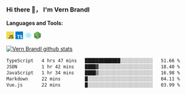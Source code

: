 ### Hi there 👋， I'm Vern Brandl

<!--
**tkvern/tkvern** is a ✨ _special_ ✨ repository because its `README.md` (this file) appears on your GitHub profile.

Here are some ideas to get you started:

- 🔭 I’m currently working on ...
- 🌱 I’m currently learning ...
- 👯 I’m looking to collaborate on ...
- 🤔 I’m looking for help with ...
- 💬 Ask me about ...
- 📫 How to reach me: ...
- 😄 Pronouns: ...
- ⚡ Fun fact: ...
-->

**Languages and Tools:**  

<code><img height="20" src="https://raw.githubusercontent.com/github/explore/80688e429a7d4ef2fca1e82350fe8e3517d3494d/topics/javascript/javascript.png"></code>
<code><img height="20" src="https://raw.githubusercontent.com/github/explore/80688e429a7d4ef2fca1e82350fe8e3517d3494d/topics/typescript/typescript.png"></code>
<code><img height="20" src="https://raw.githubusercontent.com/github/explore/80688e429a7d4ef2fca1e82350fe8e3517d3494d/topics/react/react.png"></code>
<code><img height="20" src="https://raw.githubusercontent.com/github/explore/80688e429a7d4ef2fca1e82350fe8e3517d3494d/topics/nodejs/nodejs.png"></code>


[![Vern Brandl github stats](https://github-readme-stats.vercel.app/api?username=tkvern&show_icons=true)](https://github.com/anuraghazra/github-readme-stats)

<!--START_SECTION:waka-->
```text
TypeScript   4 hrs 47 mins   █████████████░░░░░░░░░░░░   51.66 % 
JSON         1 hr 42 mins    ████▓░░░░░░░░░░░░░░░░░░░░   18.40 % 
JavaScript   1 hr 34 mins    ████▒░░░░░░░░░░░░░░░░░░░░   16.98 % 
Markdown     22 mins         █░░░░░░░░░░░░░░░░░░░░░░░░   04.11 % 
Vue.js       22 mins         █░░░░░░░░░░░░░░░░░░░░░░░░   03.99 % 
```
<!--END_SECTION:waka-->
